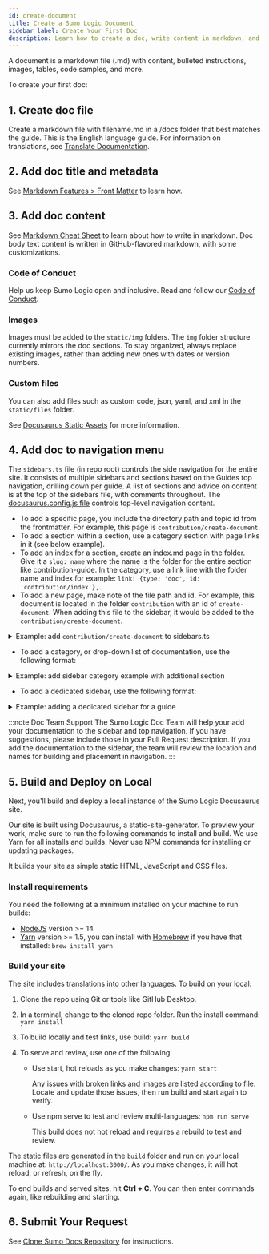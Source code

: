 ```yaml
---
id: create-document
title: Create a Sumo Logic Document
sidebar_label: Create Your First Doc
description: Learn how to create a doc, write content in markdown, and submit your changes to our repo.
---
```


A document is a markdown file (.md) with content, bulleted instructions, images, tables, code samples, and more.

To create your first doc:

## 1. Create doc file

Create a markdown file with filename.md in a /docs folder that best matches the guide. This is the English language guide. For information on translations, see [Translate Documentation](translate-documentation.md).

## 2. Add doc title and metadata

See [Markdown Features > Front Matter](/docs/contribution/markdown-features#front-matter) to learn how.

## 3. Add doc content

See [Markdown Cheat Sheet](markdown-features.md) to learn about how to write in markdown. Doc body text content is written in GitHub-flavored markdown, with some customizations.

### Code of Conduct

Help us keep Sumo Logic open and inclusive. Read and follow our [Code of Conduct](/docs/contribution/code-of-conduct).

### Images

Images must be added to the `static/img` folders. The `img` folder structure currently mirrors the doc sections. To stay organized, always replace existing images, rather than adding new ones with dates or version numbers.

### Custom files

You can also add files such as custom code, json, yaml, and xml in the `static/files` folder.

See [Docusaurus Static Assets](https://docusaurus.io/docs/static-assets) for more information.


## 4. Add doc to navigation menu

The `sidebars.ts` file (in repo root) controls the side navigation for the entire site. It consists of multiple sidebars and sections based on the Guides top navigation, drilling down per guide. A list of sections and advice on content is at the top of the sidebars file, with comments throughout. The [docusaurus.config.js file](https://docusaurus.io/docs/api/docusaurus-config) controls top-level navigation content.

* To add a specific page, you include the directory path and topic id from the frontmatter. For example, this page is `contribution/create-document`.
* To add a section within a section, use a category section with page links in it (see below example).
* To add an index for a section, create an index.md page in the folder. Give it a `slug: name` where the name is the folder for the entire section like contribution-guide. In the category, use a link line with the folder name and index for example: `link: {type: 'doc', id: 'contribution/index'},`.
* To add a new page, make note of the file path and id. For example, this document is located in the folder `contribution` with an id of `create-document`. When adding this file to the sidebar, it would be added to the `contribution/create-document`.

<details><summary>Example: add <code>contribution/create-document</code> to sidebars.ts</summary>

```js title="sidebars.ts"
//Contribution guide for documentation
  contribution: [
    {
      type: 'category',
      label: 'Contribution Guide',
      collapsible: true,
      collapsed: false,
      link: {type: 'doc', id: 'contribution/index'},
      items: [
        'contribution/create-document',
        'contribution/markdown-features',
        'contribution/release-notes',
        'contribution/build-deploy',
        'contribution/translate',
        {
          type: 'category',
          label: 'Templates',
          collapsible: true,
          collapsed: false,
          items: [
            'contribution/templates/partner-app'
          ]
        }
      ],
    },
  ],
```

</details>

* To add a category, or drop-down list of documentation, use the following format:

<details><summary>Example: add sidebar category example with additional section</summary>

```js title="sidebars.ts"
    {
      type: 'category',
      label: 'Name of Guide',
      collapsible: true,
      collapsed: false,
      link: {type: 'doc', id: 'foldername/id-first-page'},
      items: [
        'foldername/doc-id1',
        'foldername/doc-id2',
        {
          type: 'category',
          label: 'Section in Guide',
          collapsible: true,
          collapsed: false,
          link: {type: 'doc', id: 'foldername/id-section'},
          items: [
            'foldername/doc-id3',
            'foldername/doc-id4',
          ]
        }
      ],
    },
```

</details>

* To add a dedicated sidebar, use the following format:

<details><summary>Example: adding a dedicated sidebar for a guide</summary>

```js title="sidebars.ts"
module.exports = {
  sectionName: [
    ``,
    {
      type: 'category',
      label: 'Name of Guide',
      collapsible: true,
      collapsed: false,
      link: {type: 'doc', id: 'foldername/id-first-page'},
      items: [
        'foldername/doc-id1',
        'foldername/doc-id2',
        {
          type: 'category',
          label: 'Section in Guide',
          collapsible: true,
          collapsed: false,
          link: {type: 'doc', id: 'foldername/id-section'},
          items: [
            'foldername/doc-id3',
            'foldername/doc-id4',
          ]
        }
      ],
    },
    {
      type: 'category',
      label: 'Name of Another Guide',
      collapsible: true,
      collapsed: false,
      link: {type: 'doc', id: 'otherfoldername/id-first-page'},
      items: [
        'otherfoldername/doc-id1',
        'otherfoldername/doc-id2',
        {
          type: 'category',
          label: 'Section in Another Guide',
          collapsible: true,
          collapsed: false,
          link: {type: 'doc', id: 'otherfoldername/id-section'},
          items: [
            'otherfoldername/doc-id3',
            'otherfoldername/doc-id4',
          ]
        }
      ],
    },
  ]
```
</details>

:::note Doc Team Support
The Sumo Logic Doc Team will help your add your documentation to the sidebar and top navigation. If you have suggestions, please include those in your Pull Request description. If you add the documentation to the sidebar, the team will review the location and names for building and placement in navigation.
:::

## 5. Build and Deploy on Local

Next, you'll build and deploy a local instance of the Sumo Logic Docusaurus site.

Our site is built using Docusaurus, a static-site-generator. To preview your work, make sure to run the following commands to install and build. We use Yarn for all installs and builds. Never use NPM commands for installing or updating packages.

It builds your site as simple static HTML, JavaScript and CSS files.

### Install requirements

You need the following at a minimum installed on your machine to run builds:

* [NodeJS](https://nodejs.org/en/download/) version >= 14
* [Yarn](https://yarnpkg.com/en/) version >= 1.5, you can install with [Homebrew](https://brew.sh/) if you have that installed: `brew install yarn`

### Build your site

The site includes translations into other languages. To build on your local:

1. Clone the repo using Git or tools like GitHub Desktop.
1. In a terminal, change to the cloned repo folder. Run the install command: `yarn install`
1. To build locally and test links, use build: `yarn build`
1. To serve and review, use one of the following:

    * Use start, hot reloads as you make changes: `yarn start`

        Any issues with broken links and images are listed according to file. Locate and update those issues, then run build and start again to verify.

    * Use npm serve to test and review multi-languages: `npm run serve`

      This build does not hot reload and requires a rebuild to test and review.

The static files are generated in the `build` folder and run on your local machine at: `http://localhost:3000/`. As you make changes, it will hot reload, or refresh, on the fly.

To end builds and served sites, hit **Ctrl + C**. You can then enter commands again, like rebuilding and starting.

## 6. Submit Your Request

See [Clone Sumo Docs Repository](/docs/contribution#clone-sumo-docs-repository) for instructions.
